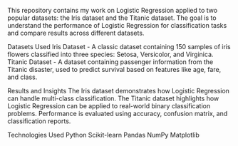 This repository contains my work on Logistic Regression applied to two popular datasets: the Iris dataset and the Titanic dataset.
The goal is to understand the performance of Logistic Regression for classification tasks and compare results across different datasets.

Datasets Used
Iris Dataset - A classic dataset containing 150 samples of iris flowers classified into three species: Setosa, Versicolor, and Virginica.
Titanic Dataset - A dataset containing passenger information from the Titanic disaster, used to predict survival based on features like age, fare, and class.

Results and Insights
The Iris dataset demonstrates how Logistic Regression can handle multi-class classification.
The Titanic dataset highlights how Logistic Regression can be applied to real-world binary classification problems.
Performance is evaluated using accuracy, confusion matrix, and classification reports.

Technologies Used
Python
Scikit-learn
Pandas
NumPy
Matplotlib
